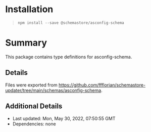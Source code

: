 # Installation
> `npm install --save @schemastore/asconfig-schema`

# Summary
This package contains type definitions for asconfig-schema.

## Details
Files were exported from https://github.com/ffflorian/schemastore-updater/tree/main/schemas/asconfig-schema.

## Additional Details
* Last updated: Mon, May 30, 2022, 07:50:55 GMT
* Dependencies: none
